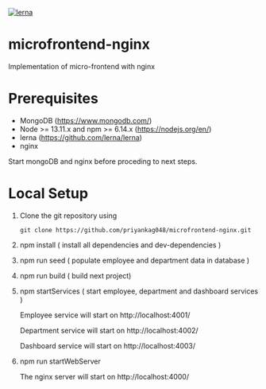 [![lerna](https://img.shields.io/badge/maintained%20with-lerna-cc00ff.svg)](https://lerna.js.org/)
# microfrontend-nginx
Implementation of micro-frontend with nginx

# Prerequisites

- MongoDB (https://www.mongodb.com/)
- Node >= 13.11.x and npm >= 6.14.x (https://nodejs.org/en/)
- lerna (https://github.com/lerna/lerna)
- nginx

Start mongoDB and nginx before proceding to next steps.

# Local Setup

1. Clone the git repository using 

    `git clone https://github.com/priyankag048/microfrontend-nginx.git`

2. npm install ( install all dependencies and dev-dependencies )
3. npm run seed ( populate employee and department data in database )
4. npm run build ( build next project)
5. npm startServices ( start employee, department and dashboard services )

    Employee service will start on http://localhost:4001/

    Department service will start on http://localhost:4002/

    Dashboard service will start on http://localhost:4003/

6. npm run startWebServer

    The nginx server will start on http://localhost:4000/

